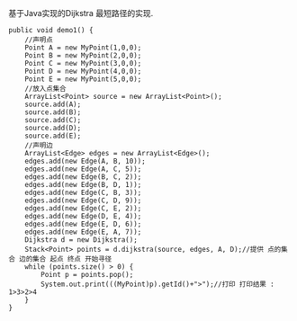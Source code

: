 基于Java实现的Dijkstra 最短路径的实现.



	public void demo1() {
		//声明点
		Point A = new MyPoint(1,0,0);
		Point B = new MyPoint(2,0,0);
		Point C = new MyPoint(3,0,0);
		Point D = new MyPoint(4,0,0);
		Point E = new MyPoint(5,0,0);
		//放入点集合
		ArrayList<Point> source = new ArrayList<Point>();
		source.add(A);
		source.add(B);
		source.add(C);
		source.add(D);
		source.add(E);
		//声明边
		ArrayList<Edge> edges = new ArrayList<Edge>();
		edges.add(new Edge(A, B, 10));
		edges.add(new Edge(A, C, 5));
		edges.add(new Edge(B, C, 2));
		edges.add(new Edge(B, D, 1));
		edges.add(new Edge(C, B, 3));
		edges.add(new Edge(C, D, 9));
		edges.add(new Edge(C, E, 2));
		edges.add(new Edge(D, E, 4));
		edges.add(new Edge(E, D, 6));
		edges.add(new Edge(E, A, 7));
		Dijkstra d = new Dijkstra();
		Stack<Point> points = d.dijkstra(source, edges, A, D);//提供 点的集合 边的集合 起点 终点 开始寻径
		while (points.size() > 0) {
			Point p = points.pop(); 
			System.out.print(((MyPoint)p).getId()+">");//打印 打印结果 : 1>3>2>4
		}
	}
